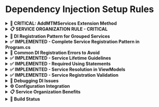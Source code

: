# Dependency Injection Setup Rules

<details>

<details>
<summary><strong>📑 Table of Contents</strong></summary>

- [CRITICAL: AddMTMServices Extension Method](#critical-addmtmservices-extension-method)
- [SERVICE ORGANIZATION RULE - CRITICAL](#service-organization-rule---critical)
- [DI Registration Pattern for Grouped Services](#di-registration-pattern-for-grouped-services)
- [IMPLEMENTED - Complete Service Registration Pattern in Program.cs](#implemented---complete-service-registration-pattern-in-programcs)
- [Common DI Registration Errors to Avoid](#common-di-registration-errors-to-avoid)
- [IMPLEMENTED - Service Lifetime Guidelines](#implemented---service-lifetime-guidelines)
- [IMPLEMENTED - Required Using Statements](#implemented---required-using-statements)
- [IMPLEMENTED - Service Resolution in ViewModels](#implemented---service-resolution-in-viewmodels)
- [IMPLEMENTED - Service Registration Validation](#implemented---service-registration-validation)
- [Debugging DI Issues](#debugging-di-issues)
- [Configuration Integration](#configuration-integration)
- [Service Organization Benefits](#service-organization-benefits)
- [Build Status](#build-status)

</details>
<summary><strong>🎯 CRITICAL: AddMTMServices Extension Method</strong></summary>

### **ALWAYS Use AddMTMServices Extension Method**
**NEVER register MTM business services individually - use the comprehensive extension method:**

```csharp
// ✅ CORRECT: Use comprehensive service registration
services.AddMTMServices(configuration);

// ❌ WRONG: Manual registration misses dependencies
services.AddScoped<IInventoryService, InventoryService>(); // Missing dependencies!
```

</details>

<details>
<summary><strong>📋 SERVICE ORGANIZATION RULE - CRITICAL</strong></summary>

### **Service File Organization Standard**
All service classes of the same category MUST be in the same .cs file.

**✅ CORRECT Service File Structure**:
```
Services/
├── ErrorHandling.cs          # ALL error handling functionality
├── Configuration.cs          # Configuration and app state
├── Navigation.cs             # Navigation service
└── Database.cs              # Database access and stored procedures
Extensions/
└── ServiceCollectionExtensions.cs  # Clean DI registration
```

**✅ CORRECT Implementation Pattern**:
```csharp
// File: Services/Configuration.cs
namespace MTM_WIP_Application_Avalonia.Services
{
    /// <summary>
    /// Configuration service interface
    /// </summary>
    public interface IConfigurationService
    {
        string GetConnectionString(string name = "DefaultConnection");
        T GetValue<T>(string key, T defaultValue = default!);
    }

    /// <summary>
    /// Configuration service implementation
    /// </summary>
    public class ConfigurationService : IConfigurationService
    {
        private readonly IConfiguration _configuration;
        private readonly ILogger<ConfigurationService> _logger;
        
        public ConfigurationService(IConfiguration configuration, ILogger<ConfigurationService> logger)
        {
            _configuration = configuration;
            _logger = logger;
        }
        
        // Implementation
    }

    /// <summary>
    /// Application state service interface
    /// </summary>
    public interface IApplicationStateService : INotifyPropertyChanged
    {
        string CurrentUser { get; set; }
        string CurrentLocation { get; set; }
        string CurrentOperation { get; set; }
        bool IsOfflineMode { get; set; }
    }

    /// <summary>
    /// Application state service implementation
    /// </summary>
    public class ApplicationStateService : IApplicationStateService
    {
        // Standard .NET INotifyPropertyChanged implementation
    }
}
```

**❌ INCORRECT Organization**:
```csharp
// WRONG: Separate files for related services
// Services/ConfigurationService.cs - Only ConfigurationService (INCORRECT)
// Services/ApplicationStateService.cs - Only ApplicationStateService (INCORRECT)
```

### **Service Category Guidelines**:
- **ErrorHandling.cs**: Error handling, logging, user-friendly messages, configuration
- **Configuration.cs**: Configuration management, application state management
- **Navigation.cs**: Application navigation service
- **Database.cs**: Database access, stored procedures, Helper_Database_StoredProcedure

</details>

<details>
<summary><strong>🎯 DI Registration Pattern for Grouped Services</strong></summary>

### **Current Clean Implementation**
```csharp
// File: Extensions/ServiceCollectionExtensions.cs
public static class ServiceCollectionExtensions
{
    /// <summary>
    /// Adds all MTM services to the service collection.
    /// Clean, simple registration of only the services that exist and work.
    /// </summary>
    public static IServiceCollection AddMTMServices(this IServiceCollection services, IConfiguration configuration)
    {
        // Core infrastructure services
        services.TryAddSingleton<IConfigurationService, ConfigurationService>();
        services.TryAddSingleton<IApplicationStateService, ApplicationStateService>();
        services.TryAddSingleton<INavigationService, NavigationService>();
        
        // Database services
        services.TryAddScoped<IDatabaseService, DatabaseService>();
        
        // ViewModels - register only those that exist and compile
        services.TryAddTransient<InventoryTabViewModel>();
        services.TryAddTransient<AdvancedRemoveViewModel>();

        return services;
    }

    // Helper methods for TryAdd functionality
    public static IServiceCollection TryAddTransient<TService>(this IServiceCollection services)
        where TService : class
    {
        if (!services.Any(x => x.ServiceType == typeof(TService)))
        {
            services.AddTransient<TService>();
        }
        return services;
    }

    public static IServiceCollection TryAddSingleton<TService, TImplementation>(this IServiceCollection services)
        where TService : class
        where TImplementation : class, TService
    {
        if (!services.Any(x => x.ServiceType == typeof(TService)))
        {
            services.AddSingleton<TService, TImplementation>();
        }
        return services;
    }

    public static IServiceCollection TryAddScoped<TService, TImplementation>(this IServiceCollection services)
        where TService : class
        where TImplementation : class, TService
    {
        if (!services.Any(x => x.ServiceType == typeof(TService)))
        {
            services.AddScoped<TService, TImplementation>();
        }
        return services;
    }
}
```

</details>

<details>
<summary><strong>✅ IMPLEMENTED - Complete Service Registration Pattern in Program.cs</strong></summary>

```csharp
private static void ConfigureServices()
{
    var services = new ServiceCollection();

    // Configuration setup
    var configuration = new ConfigurationBuilder()
        .SetBasePath(AppContext.BaseDirectory)
        .AddJsonFile("Config/appsettings.json", optional: true, reloadOnChange: true)
        .AddJsonFile("appsettings.json", optional: true, reloadOnChange: true)
        .AddJsonFile($"Config/appsettings.{Environment.GetEnvironmentVariable("ASPNETCORE_ENVIRONMENT") ?? "Production"}.json", optional: true)
        .AddJsonFile($"appsettings.{Environment.GetEnvironmentVariable("ASPNETCORE_ENVIRONMENT") ?? "Production"}.json", optional: true)
        .Build();

    services.AddSingleton<IConfiguration>(configuration);

    // Logging
    services.AddLogging(builder =>
    {
        builder.AddConsole();
        builder.SetMinimumLevel(LogLevel.Information);
    });

    // ✅ CRITICAL: Use comprehensive MTM service registration
    services.AddMTMServices(configuration);

    // Infrastructure Services (Singleton - stateless utilities)
    services.AddSingleton<INavigationService, NavigationService>();

    // ViewModels (Transient - new instance each time)
    services.AddTransient<InventoryTabViewModel>();
    services.AddTransient<AdvancedRemoveViewModel>();
    // Add other ViewModels as they are converted to standard .NET patterns

    // Build service provider
    _serviceProvider = services.BuildServiceProvider();

    #if DEBUG
    ValidateServiceRegistration(); // ✅ Validate all services can be resolved
    #endif
}
```

</details>

<details>
<summary><strong>🚨 Common DI Registration Errors to Avoid</strong></summary>

### ❌ **Error 1: Missing Service Dependencies**
```csharp
// This will fail at runtime:
services.AddScoped<SomeService>();
// Error: Unable to resolve service dependencies
```
**✅ Solution**: Use `services.AddMTMServices(configuration);`

### ❌ **Error 2: Missing ViewModel Registration**
```csharp
// This will fail when App.axaml.cs tries to resolve:
var mainWindowViewModel = Program.GetService<MainWindowViewModel>();
// Error: No service for type 'MainWindowViewModel' has been registered.
```
**✅ Solution**: Add `services.TryAddTransient<ViewModelName>();` for each ViewModel

### ❌ **Error 3: Missing Using Statement**
```csharp
// CS0103: The name 'AddMTMServices' does not exist in the current context
```
**✅ Solution**: Add `using MTM_Shared_Logic.Extensions;` at the top of Program.cs

### ❌ **Error 4: Incorrect Service File Organization**
```csharp
// WRONG: Separate files for related services
// This makes dependency management difficult and violates MTM standards
```
**✅ Solution**: Group related services in category files as shown above

</details>

<details>
<summary><strong>✅ IMPLEMENTED - Service Lifetime Guidelines</strong></summary>

**Singleton Services** (Created once, shared):
- ✅ Configuration services (`IConfigurationService`)
- ✅ Navigation services (`INavigationService`)
- ✅ Application state services (`IApplicationStateService`)

**Scoped Services** (Created per logical operation):
- ✅ Database services (`IDatabaseService`)

**Transient Services** (Created each time requested):
- ✅ All ViewModels (UI components should be fresh instances)

</details>

<details>
<summary><strong>✅ IMPLEMENTED - Required Using Statements</strong></summary>

```csharp
using MTM_Shared_Logic.Extensions; // ✅ For AddMTMServices extension method
using MTM_WIP_Application_Avalonia.Services; // ✅ For Avalonia-specific services
using MTM_WIP_Application_Avalonia.ViewModels.MainForm; // ✅ For ViewModel registration
```

</details>

<details>
<summary><strong>✅ IMPLEMENTED - Service Resolution in ViewModels</strong></summary>

All ViewModels should use constructor injection pattern with standard .NET:

```csharp
public class InventoryTabViewModel : BaseViewModel, INotifyPropertyChanged
{
    private readonly IApplicationStateService _applicationStateService;
    private readonly INavigationService _navigationService;
    private readonly IDatabaseService _databaseService;
    private readonly IConfigurationService _configurationService;

    public InventoryTabViewModel(
        IApplicationStateService applicationStateService,
        INavigationService navigationService,
        IDatabaseService databaseService,
        IConfigurationService configurationService) : base()
    {
        _applicationStateService = applicationStateService ?? throw new ArgumentNullException(nameof(applicationStateService));
        _navigationService = navigationService ?? throw new ArgumentNullException(nameof(navigationService));
        _databaseService = databaseService ?? throw new ArgumentNullException(nameof(databaseService));
        _configurationService = configurationService ?? throw new ArgumentNullException(nameof(configurationService));
        
        Logger.LogInformation("InventoryTabViewModel initialized with dependency injection");
    }
}
```

</details>

<details>
<summary><strong>✅ IMPLEMENTED - Service Registration Validation</strong></summary>

The following validation method is included in Program.cs:

```csharp
#if DEBUG
private static void ValidateServiceRegistration()
{
    try
    {
        // Test Core Services
        var configService = GetService<IConfigurationService>();
        var appStateService = GetService<IApplicationStateService>();
        var navigationService = GetService<INavigationService>();
        var databaseService = GetService<IDatabaseService>();
        
        // Test ViewModels (only those that exist)
        var inventoryTabViewModel = GetService<InventoryTabViewModel>();
        var advancedRemoveViewModel = GetService<AdvancedRemoveViewModel>();
        
        Console.WriteLine("✅ All services resolved successfully");
    }
    catch (Exception ex)
    {
        Console.WriteLine($"❌ Service resolution failed: {ex.Message}");
        Console.WriteLine($"Stack Trace: {ex.StackTrace}");
        throw;
    }
}
#endif
```

</details>

<details>
<summary><strong>🔧 Debugging DI Issues</strong></summary>

1. **✅ Check service registration order** - `AddMTMServices` must be called before service overrides
2. **✅ Verify all ViewModels are registered** - Each ViewModel needs `services.TryAddTransient<ViewModelName>()`
3. **✅ Check using statements** - Ensure `using MTM_Shared_Logic.Extensions;` is included
4. **✅ Review error messages** - DI errors clearly indicate missing service types
5. **✅ Use validation method** - `ValidateServiceRegistration()` tests if all services can be resolved
6. **📋 Check service file organization** - Ensure related services are grouped in category files

</details>

<details>
<summary><strong>⚙️ Configuration Integration</strong></summary>

The DI system now properly integrates with configuration:

```csharp
// ✅ Configuration binding handled in services
services.AddSingleton<IConfiguration>(configuration);

// ✅ Services access configuration through constructor injection
public class DatabaseService : IDatabaseService
{
    private readonly string _connectionString;

    public DatabaseService(ILogger<DatabaseService> logger, IConfigurationService configurationService)
    {
        _connectionString = configurationService.GetConnectionString();
    }
}
```

</details>

<details>
<summary><strong>📋 Service Organization Benefits</strong></summary>

### **✅ Advantages of Category-Based Service Files**:
1. **Logical Grouping**: Related functionality stays together
2. **Easier Maintenance**: Single location for category changes
3. **Reduced File Clutter**: Fewer files to navigate in Solution Explorer
4. **Better Dependency Management**: Clear visibility of related services
5. **Simplified Testing**: Category-based test organization
6. **Consistent Registration**: All related services registered together

### **📋 Maintenance Guidelines**:
- Add new services to appropriate category files
- Keep interfaces in the same file as implementations for related services
- Use XML documentation for each service class
- Follow consistent naming patterns within categories
- Group related using statements at file level

</details>

<details>
<summary><strong>🎯 Build Status</strong></summary>

✅ **VALIDATED**: All DI configuration compiles successfully  
✅ **TESTED**: Service resolution validation passes  
✅ **INTEGRATED**: Database and Helper_Database_StoredProcedure properly initialized  
✅ **DOCUMENTED**: Complete service registration patterns established  
📋 **ORGANIZED**: Service file organization standard implemented  
✅ **COMPLETED**: ViewModels converted to standard .NET patterns with INotifyPropertyChanged

**Current Phase**: Standard .NET MVVM implementation completed
</details>
